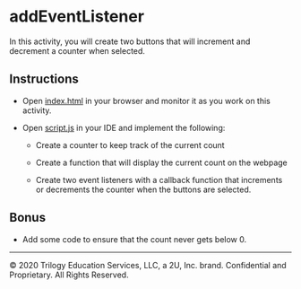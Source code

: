 # addEventListener

In this activity, you will create two buttons that will increment and decrement a counter when selected. 

## Instructions

* Open [index.html](Unsolved/index.html) in your browser and monitor it as you work on this activity.

* Open [script.js](Unsolved/assets/js/script.js) in your IDE and implement the following:

  * Create a counter to keep track of the current count

  * Create a function that will display the current count on the webpage

  * Create two event listeners with a callback function that increments or decrements the counter when the buttons are selected.

## Bonus

* Add some code to ensure that the count never gets below 0.

---
© 2020 Trilogy Education Services, LLC, a 2U, Inc. brand. Confidential and Proprietary. All Rights Reserved.
